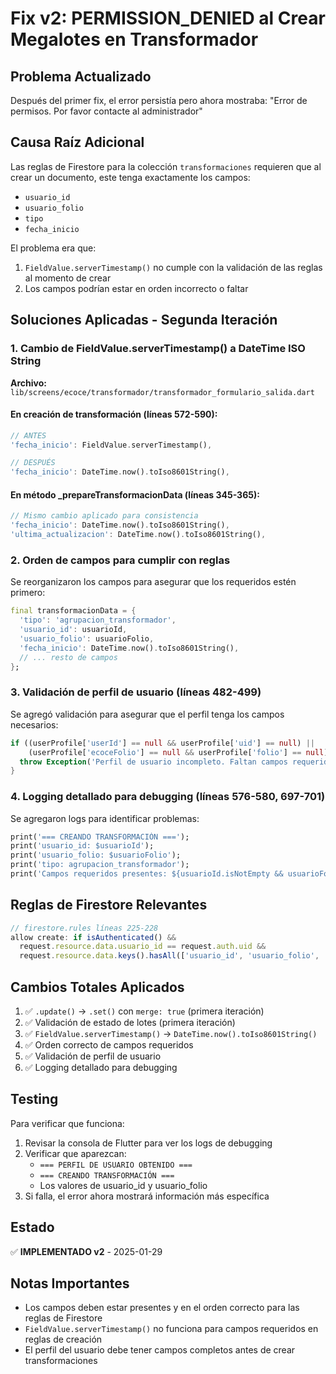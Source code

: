 # Fix v2: PERMISSION_DENIED al Crear Megalotes en Transformador

## Problema Actualizado
Después del primer fix, el error persistía pero ahora mostraba: "Error de permisos. Por favor contacte al administrador"

## Causa Raíz Adicional
Las reglas de Firestore para la colección `transformaciones` requieren que al crear un documento, este tenga exactamente los campos:
- `usuario_id`
- `usuario_folio` 
- `tipo`
- `fecha_inicio`

El problema era que:
1. `FieldValue.serverTimestamp()` no cumple con la validación de las reglas al momento de crear
2. Los campos podrían estar en orden incorrecto o faltar

## Soluciones Aplicadas - Segunda Iteración

### 1. Cambio de FieldValue.serverTimestamp() a DateTime ISO String
**Archivo:** `lib/screens/ecoce/transformador/transformador_formulario_salida.dart`

#### En creación de transformación (líneas 572-590):
```dart
// ANTES
'fecha_inicio': FieldValue.serverTimestamp(),

// DESPUÉS  
'fecha_inicio': DateTime.now().toIso8601String(),
```

#### En método _prepareTransformacionData (líneas 345-365):
```dart
// Mismo cambio aplicado para consistencia
'fecha_inicio': DateTime.now().toIso8601String(),
'ultima_actualizacion': DateTime.now().toIso8601String(),
```

### 2. Orden de campos para cumplir con reglas
Se reorganizaron los campos para asegurar que los requeridos estén primero:
```dart
final transformacionData = {
  'tipo': 'agrupacion_transformador',
  'usuario_id': usuarioId,
  'usuario_folio': usuarioFolio,
  'fecha_inicio': DateTime.now().toIso8601String(),
  // ... resto de campos
};
```

### 3. Validación de perfil de usuario (líneas 482-499)
Se agregó validación para asegurar que el perfil tenga los campos necesarios:
```dart
if ((userProfile['userId'] == null && userProfile['uid'] == null) ||
    (userProfile['ecoceFolio'] == null && userProfile['folio'] == null)) {
  throw Exception('Perfil de usuario incompleto. Faltan campos requeridos.');
}
```

### 4. Logging detallado para debugging (líneas 576-580, 697-701)
Se agregaron logs para identificar problemas:
```dart
print('=== CREANDO TRANSFORMACIÓN ===');
print('usuario_id: $usuarioId');
print('usuario_folio: $usuarioFolio');
print('tipo: agrupacion_transformador');
print('Campos requeridos presentes: ${usuarioId.isNotEmpty && usuarioFolio.isNotEmpty}');
```

## Reglas de Firestore Relevantes
```javascript
// firestore.rules líneas 225-228
allow create: if isAuthenticated() &&
  request.resource.data.usuario_id == request.auth.uid &&
  request.resource.data.keys().hasAll(['usuario_id', 'usuario_folio', 'tipo', 'fecha_inicio']);
```

## Cambios Totales Aplicados
1. ✅ `.update()` → `.set()` con `merge: true` (primera iteración)
2. ✅ Validación de estado de lotes (primera iteración)
3. ✅ `FieldValue.serverTimestamp()` → `DateTime.now().toIso8601String()`
4. ✅ Orden correcto de campos requeridos
5. ✅ Validación de perfil de usuario
6. ✅ Logging detallado para debugging

## Testing
Para verificar que funciona:
1. Revisar la consola de Flutter para ver los logs de debugging
2. Verificar que aparezcan:
   - `=== PERFIL DE USUARIO OBTENIDO ===`
   - `=== CREANDO TRANSFORMACIÓN ===`
   - Los valores de usuario_id y usuario_folio
3. Si falla, el error ahora mostrará información más específica

## Estado
✅ **IMPLEMENTADO v2** - 2025-01-29

## Notas Importantes
- Los campos deben estar presentes y en el orden correcto para las reglas de Firestore
- `FieldValue.serverTimestamp()` no funciona para campos requeridos en reglas de creación
- El perfil del usuario debe tener campos completos antes de crear transformaciones
